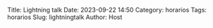 Title: Lightning talk
Date: 2023-09-22 14:50
Category: horarios
Tags: horarios
Slug: lightningtalk
Author: Host